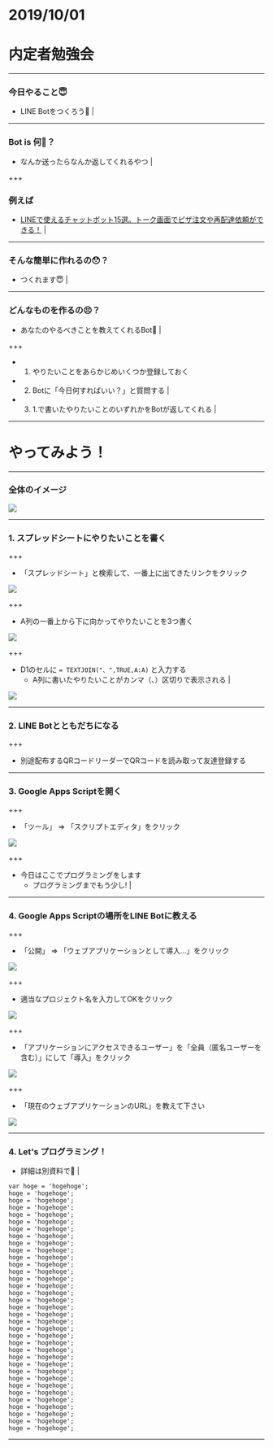 # 2019/10/01
# 内定者勉強会

---

### 今日やること😇

- LINE Botをつくろう💪 |

---

### Bot is 何🤔？

- なんか送ったらなんか返してくれるやつ |

+++

### 例えば

- [LINEで使えるチャットボット15選。トーク画面でピザ注文や再配達依頼ができる！](https://mag.app-liv.jp/archive/64844) |

---

### そんな簡単に作れるの😯？

- つくれます😇 |

---

### どんなものを作るの😣？

- あなたのやるべきことを教えてくれるBot🤗 |

+++

- 1. やりたいことをあらかじめいくつか登録しておく
- 2. Botに「今日何すればいい？」と質問する |
- 3. 1.で書いたやりたいことのいずれかをBotが返してくれる |

---

# やってみよう！

---

### 全体のイメージ

<img src="https://crowi.jcslabs.net/uploads/attachment/5d91998448525b4b3e33564d/4dce076993cf55a04fec408a9650e025.png" style="max-width: 100%;">

---

### 1. スプレッドシートにやりたいことを書く

+++

- 「スプレッドシート」と検索して、一番上に出てきたリンクをクリック

<img src="https://crowi.jcslabs.net/uploads/attachment/5d91998448525b4b3e33564d/7ab595b5f24fa56a4d4221dd21690912.png" style="max-width: 80%;">

+++

- A列の一番上から下に向かってやりたいことを3つ書く

<img src="https://crowi.jcslabs.net/uploads/attachment/5d91998448525b4b3e33564d/abced4f6160ac7a48b3c8209d8541b5d.png" style="max-width: 80%;">

+++

- D1のセルに `= TEXTJOIN("、",TRUE,A:A)` と入力する
  - A列に書いたやりたいことがカンマ（、）区切りで表示される |

<img src="https://crowi.jcslabs.net/uploads/attachment/5d9235ff48525b4b3e335658/e9af860aa52e7b9c3c945830c75b686f.png" style="max-width: 80%;">

---

### 2. LINE Botとともだちになる

+++

- 別途配布するQRコードリーダーでQRコードを読み取って友達登録する

---

### 3. Google Apps Scriptを開く

+++

- 「ツール」 => 「スクリプトエディタ」をクリック

<img src="https://crowi.jcslabs.net/uploads/attachment/5d91998448525b4b3e33564d/2f68c517c1dac56e9bfa6cbb68b0066a.png" style="max-width: 80%;">

+++

- 今日はここでプログラミングをします
  - プログラミングまでもう少し! |

---

### 4. Google Apps Scriptの場所をLINE Botに教える

+++

- 「公開」 => 「ウェブアプリケーションとして導入...」をクリック

<img src="https://crowi.jcslabs.net/uploads/attachment/5d91998448525b4b3e33564d/03880ba1027b3dedc4f10fbb8c2b301d.png" style="max-width: 80%;">

+++

- 適当なプロジェクト名を入力してOKをクリック

<img src="https://crowi.jcslabs.net/uploads/attachment/5d91998448525b4b3e33564d/84f6fb9e595a28d5cd8f509fdf380b8a.png" style="max-width: 80%;">

+++

- 「アプリケーションにアクセスできるユーザー」を「全員（匿名ユーザーを含む）」にして「導入」をクリック

<img src="https://crowi.jcslabs.net/uploads/attachment/5d91998448525b4b3e33564d/918af5cf2dfb2936026cfb91dfdc9051.png" style="max-width: 80%;">

+++

- 「現在のウェブアプリケーションのURL」を教えて下さい

<img src="https://crowi.jcslabs.net/uploads/attachment/5d91998448525b4b3e33564d/7d1d54fd00279b33367bb253d1b76aa3.png" style="max-width: 80%;">

--- 

### 4. Let's プログラミング！
- 詳細は別資料で👋 |

```:javascript
var hoge = 'hogehoge';
hoge = 'hogehoge';
hoge = 'hogehoge';
hoge = 'hogehoge';
hoge = 'hogehoge';
hoge = 'hogehoge';
hoge = 'hogehoge';
hoge = 'hogehoge';
hoge = 'hogehoge';
hoge = 'hogehoge';
hoge = 'hogehoge';
hoge = 'hogehoge';
hoge = 'hogehoge';
hoge = 'hogehoge';
hoge = 'hogehoge';
hoge = 'hogehoge';
hoge = 'hogehoge';
hoge = 'hogehoge';
hoge = 'hogehoge';
hoge = 'hogehoge';
hoge = 'hogehoge';
hoge = 'hogehoge';
hoge = 'hogehoge';
hoge = 'hogehoge';
hoge = 'hogehoge';
hoge = 'hogehoge';
hoge = 'hogehoge';
hoge = 'hogehoge';
hoge = 'hogehoge';
hoge = 'hogehoge';
hoge = 'hogehoge';
hoge = 'hogehoge';
hoge = 'hogehoge';
hoge = 'hogehoge';
hoge = 'hogehoge';
```

---
